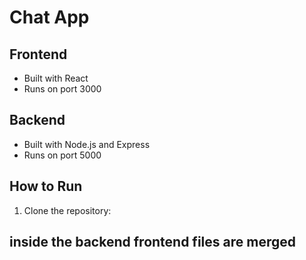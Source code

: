 # Chat App

## Frontend
- Built with React
- Runs on port 3000

## Backend
- Built with Node.js and Express
- Runs on port 5000

## How to Run
1. Clone the repository:


## inside the backend frontend files are merged
